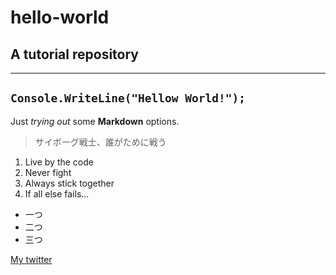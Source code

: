 # hello-world
## A tutorial repository
---
`Console.WriteLine("Hellow World!");`
---
Just *trying out* some **Markdown** options.

> サイボーグ戦士、誰がために戦う

1. Live by the code
2. Never fight
3. Always stick together
4. If all else fails...

- 一つ
- 二つ
- 三つ

[My twitter](https://twitter.com/jedimb)
